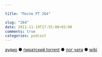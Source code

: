 ```yaml
---

title: "После РТ 264"

slug: "264"
date: 2011-11-19T17:55:00+03:00
comments: true
categories: podcast
---
```

[аудио](http://cdn.radio-t.com/rt264post.mp3) ● [пиратский torrent](http://pirates.radio-t.com/torrents/rt264post.mp3.torrent) ● [лог чата](http://chat.radio-t.com/logs/radio-t-264.html) ● [wiki](http://wiki.radio-t.com/%D0%9F%D0%BE%D1%81%D0%BB%D0%B5_%D0%A0%D0%A2_264)<audio src="http://cdn.radio-t.com/rt264post.mp3" preload="none">
